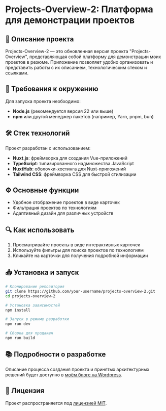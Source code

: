 # Projects-Overview-2: Платформа для демонстрации проектов

## 📝 Описание проекта

Projects-Overview-2 — это обновленная версия проекта "Projects-Overview", представляющая собой платформу для демонстрации моих проектов в резюме. Приложение позволяет удобно организовать и представить работы с их описанием, технологическим стеком и ссылками.

## 🚀 Требования к окружению

Для запуска проекта необходимо:

- **Node.js** (рекомендуется версия 22 или выше)
- **npm** или другой менеджер пакетов (например, Yarn, pnpm, bun)

## 🛠️ Стек технологий

Проект разработан с использованием:

- **Nuxt.js**: фреймворка для создания Vue-приложений
- **TypeScript**: типизированного надмножества JavaScript
- **NuxtHub**: оболочки-хостинга для Nuxt-приложений
- **Tailwind CSS**: фреймворка CSS для быстрой стилизации

## ⚙️ Основные функции

- Удобное отображение проектов в виде карточек
- Фильтрация проектов по технологиям
- Адаптивный дизайн для различных устройств

## 🔍 Как использовать

1. Просматривайте проекты в виде интерактивных карточек
2. Используйте фильтры для поиска проектов по технологиям
3. Кликайте на карточки для получения подробной информации

## 📥 Установка и запуск

```bash
# Клонирование репозитория
git clone https://github.com/your-username/projects-overview-2.git
cd projects-overview-2

# Установка зависимостей
npm install

# Запуск в режиме разработки
npm run dev

# Сборка для продакшн
npm run build
```

## 📚 Подробности о разработке

Описание процесса создания проекта и принятых архитектурных решений будет доступно в [моём блоге на Wordpress](https://laboratorynotices.wordpress.com/2025/03/24/реанимация-проекта-projects-overview-на-хостинге-nuxthub/).

## 📄 Лицензия

Проект распространяется под [лицензией MIT](LICENSE).